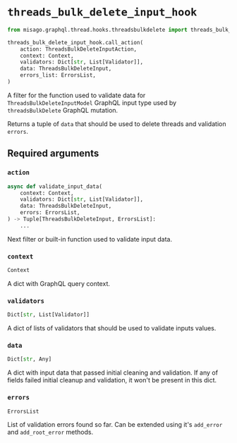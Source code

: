 # `threads_bulk_delete_input_hook`

```python
from misago.graphql.thread.hooks.threadsbulkdelete import threads_bulk_delete_input_hook

threads_bulk_delete_input_hook.call_action(
    action: ThreadsBulkDeleteInputAction,
    context: Context,
    validators: Dict[str, List[Validator]],
    data: ThreadsBulkDeleteInput,
    errors_list: ErrorsList,
)
```

A filter for the function used to validate data for `ThreadsBulkDeleteInputModel` GraphQL input type used by `threadsBulkDelete` GraphQL mutation.

Returns a tuple of `data` that should be used to delete threads and validation `errors`.


## Required arguments

### `action`

```python
async def validate_input_data(
    context: Context,
    validators: Dict[str, List[Validator]],
    data: ThreadsBulkDeleteInput,
    errors: ErrorsList,
) -> Tuple[ThreadsBulkDeleteInput, ErrorsList]:
    ...
```

Next filter or built-in function used to validate input data.


### `context`

```python
Context
```

A dict with GraphQL query context.


### `validators`

```python
Dict[str, List[Validator]]
```

A dict of lists of validators that should be used to validate inputs values.


### `data`

```python
Dict[str, Any]
```

A dict with input data that passed initial cleaning and validation. If any of fields failed initial cleanup and validation, it won't be present in this dict.


### `errors`

```python
ErrorsList
```

List of validation errors found so far. Can be extended using it's `add_error` and `add_root_error` methods.